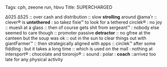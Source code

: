 Tags: cph, zeeone run, hbvu
Title: SUPERCHARGED
  
Δ025 Δ525 :: over cash and distribution :: slow **strolling** around @ama'r :: clever® is **untethered** : so takez fixie™ to look for  a tethered circlek® : no joy :: muesli at a glass :: then of course gets shit from sergeant™ : nobody else seemed to care though :: promoter passive **detractor** :: no gfree at the canteen but the soup was ok :: out in the sun to clear things out with giantFarmer™ :: then strategically aligned with apps :: circlek™ after some fiddling : but it takes a long time :: which is used on the mall : nothing at intersport® : chocolate and tororojo® :: sound : polar : **coach** ::arrivez too late for any physical activity 
<!--stackedit_data:
eyJoaXN0b3J5IjpbLTU0MTk5OTA4NV19
-->